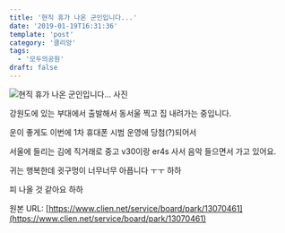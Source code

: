 ```yaml
---
title: '현직 휴가 나온 군인입니다...'
date: '2019-01-19T16:31:36'
template: 'post'
category: '클리앙'
tags: 
  - '모두의공원'
draft: false
---
```


![현직 휴가 나온 군인입니다... 사진](https://cdn.clien.net/web/api/file/F01/7966508/cc893cbd57842.jpg?w=780&h=30000)

강원도에 있는 부대에서 출발해서 동서울 찍고 집 내려가는 중입니다.

  

운이 좋게도 이번에 1차 휴대폰 시범 운영에 당첨(?)되어서 

  

서울에 들리는 김에 직거래로 중고 v30이랑 er4s 사서 음악 들으면서 가고 있어요.

  

귀는 행복한데 귓구멍이 너무너무 아픕니다 ㅜㅜ 하하

  

피 나올 것 같아요 하하

원본 URL: [https://www.clien.net/service/board/park/13070461](https://www.clien.net/service/board/park/13070461)